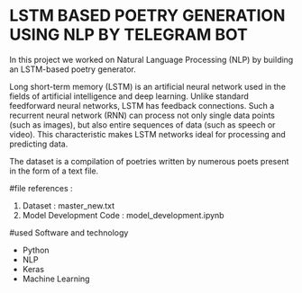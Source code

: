 
# LSTM BASED POETRY GENERATION USING NLP BY TELEGRAM BOT
In this project we worked on Natural Language Processing (NLP) by
building an LSTM-based poetry generator.

Long short-term memory (LSTM) is an artificial neural network used in the fields of artificial intelligence and deep learning. Unlike standard feedforward neural networks, LSTM has feedback connections. Such a recurrent neural network (RNN) can process not only single data points (such as images), but also entire sequences of data (such as speech or video). This characteristic makes LSTM networks ideal for processing and predicting data.

The dataset is a compilation of poetries written by numerous poets
present in the form of a text file.



#file references :

1. Dataset : master_new.txt 
2. Model Development Code : model_development.ipynb 

#used Software and technology

   - Python
   - NLP
   - Keras
   - Machine Learning

